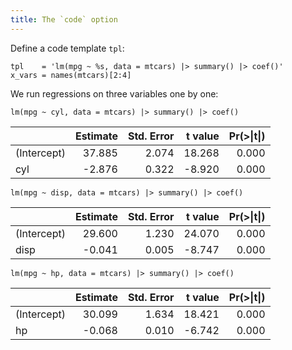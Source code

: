 ```yaml
---
title: The `code` option
---
```


Define a code template `tpl`:

``` {.r}
tpl    = 'lm(mpg ~ %s, data = mtcars) |> summary() |> coef()'
x_vars = names(mtcars)[2:4]
```

We run regressions on three variables one by one:

<!-- ... -->

``` {.r}
lm(mpg ~ cyl, data = mtcars) |> summary() |> coef()
```
| |Estimate|Std. Error|t value|Pr(>\|t\|)|
|---|--:|--:|--:|--:|
|(Intercept)|37.885| 2.074|18.268| 0.000|
|cyl|-2.876| 0.322|-8.920| 0.000|


``` {.r}
lm(mpg ~ disp, data = mtcars) |> summary() |> coef()
```
| |Estimate|Std. Error|t value|Pr(>\|t\|)|
|---|--:|--:|--:|--:|
|(Intercept)|29.600| 1.230|24.070| 0.000|
|disp|-0.041| 0.005|-8.747| 0.000|


``` {.r}
lm(mpg ~ hp, data = mtcars) |> summary() |> coef()
```
| |Estimate|Std. Error|t value|Pr(>\|t\|)|
|---|--:|--:|--:|--:|
|(Intercept)|30.099| 1.634|18.421| 0.000|
|hp|-0.068| 0.010|-6.742| 0.000|

